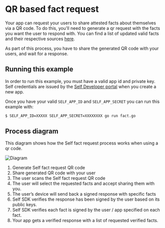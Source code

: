 # QR based fact request

Your app can request your users to share attested facts about themselves via a QR code. To do this, you'll need to generate a qr request with the facts you want the user to respond with. You can find a list of updated valid facts and their respective sources [here](https://github.com/selfid-net/self-go-sdk/blob/master/fact/fact.go).


As part of this process, you have to share the generated QR code with your users, and wait for a response.

## Running this example

In order to run this example, you must have a valid app id and private key. Self credentials are issued by the [Self Developer portal](https://developer.selfid.net/) when you create a new app.

Once you have your valid `SELF_APP_ID` and `SELF_APP_SECRET` you can run this example with:

```bash
$ SELF_APP_ID=XXXXX SELF_APP_SECRET=XXXXXXXX go run fact.go
```

## Process diagram

This diagram shows how the Self fact request process works when using a qr code.

![Diagram](https://storage.googleapis.com/self-public/images/fact_request_qr_diagram.png)


1. Generate Self fact request QR code
2. Share generated QR code with your user
3. The user scans the Self fact request QR code
4. The user will select the requested facts and accept sharing them with you.
5. The user’s device will send back a signed response with specific facts
6. Self SDK verifies the response has been signed by the user based on its public keys.
7. Self SDK verifies each fact is signed by the user / app specified on each fact.
8. Your app gets a verified response with a list of requested verified facts.
